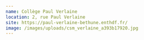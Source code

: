 ```yaml
---
name: Collège Paul Verlaine
location: 2, rue Paul Verlaine
site: https://paul-verlaine-bethune.enthdf.fr/
image: /images/uploads/csm_verlaine_a393b17920.jpg
---
```

